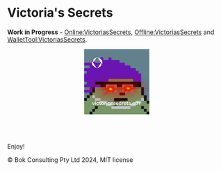 # Victoria's Secrets

**Work in Progress** - [Online:VictoriasSecrets](https://bokkypoobah.github.io/VictoriasSecrets/online.html), [Offline:VictoriasSecrets](https://bokkypoobah.github.io/VictoriasSecrets/offline.html) and [WalletTool:VictoriasSecrets](https://bokkypoobah.github.io/VictoriasSecrets/wallettool.html).

<p align="center">
  <img height="150" src="https://raw.githubusercontent.com/bokkypoobah/VictoriasSecrets/main/images/victoriassecrets.png" />
</p>

<br />

<br />

Enjoy!

© Bok Consulting Pty Ltd 2024, MIT license
